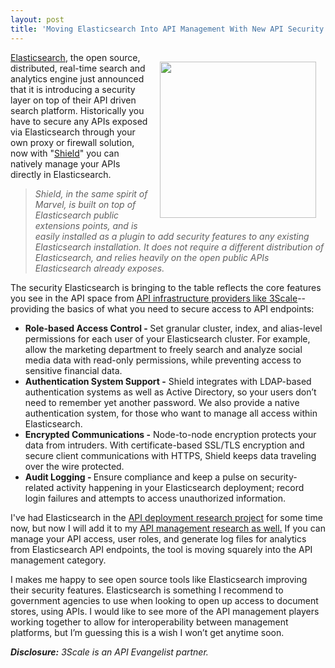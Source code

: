 ```yaml
---
layout: post
title: 'Moving Elasticsearch Into API Management With New API Security And Access Features'
---
```

<p><a href="http://www.elasticsearch.org/"><img style="padding: 15px;" src="https://s3.amazonaws.com/kinlane-productions/api-evangelist/elasticsearch/elastic-search-logo.jpg" alt="" width="250" align="right" /></a></p>
<p><a href="http://www.elasticsearch.org/">Elasticsearch</a>, the open source, distributed, real-time search and analytics engine just announced that it is introducing a security layer on top of their API driven search platform.  Historically you have to secure any APIs exposed via Elasticsearch through your own proxy or firewall solution, now with "<a href="http://www.elasticsearch.org/overview/shield">Shield</a>" you can natively manage your APIs directly in Elasticsearch.</p>
<blockquote><em>Shield, in the same spirit of Marvel, is built on top of Elasticsearch public extensions points, and is easily installed as a plugin to add security features to any existing Elasticsearch installation. It does not require a different distribution of Elasticsearch, and relies heavily on the open public APIs Elasticsearch already exposes.</em></blockquote>
<p>The security Elasticsearch is bringing to the table reflects the core features you see in the API space from&nbsp;<a href="http://www.3scale.net/">API infrastructure providers like 3Scale</a>--providing the basics of what you need to secure access to API endpoints:</p>
<ul class="mainlist">
<li><strong>Role-based Access Control - </strong>Set granular cluster, index, and alias-level permissions for each user of your Elasticsearch cluster. For example, allow the marketing department to freely search and analyze social media data with read-only permissions, while preventing access to sensitive financial data.</li>
<li><strong>Authentication System Support -</strong> Shield integrates with LDAP-based authentication systems as well as Active Directory, so your users don&rsquo;t need to remember yet another password. We also provide a native authentication system, for those who want to manage all access within Elasticsearch.</li>
<li><strong>Encrypted Communications -</strong> Node-to-node encryption protects your data from intruders. With certificate-based SSL/TLS encryption and secure client communications with HTTPS, Shield keeps data traveling over the wire protected.</li>
<li><strong>Audit Logging - </strong>Ensure compliance and keep a pulse on security-related activity happening in your Elasticsearch deployment; record login failures and attempts to access unauthorized information.</li>
</ul>
<p>I've had Elasticsearch in the <a href="http://deployment.apievangelist.com/">API deployment research project</a> for some time now, but now I will add it to my&nbsp;<a href="http://management.apievangelist.com/">API management research as well.</a> If you can manage your API access, user roles, and generate log files for analytics from Elasticsearch API endpoints, the tool is moving squarely into the API management category.</p>
<p>I makes me happy to see open source tools like Elasticsearch improving their security features. Elasticsearch is something I recommend to government agencies to use when looking to open up access to document stores, using APIs. I would like to see more of the API management players working together to allow for interoperability between management platforms, but I&rsquo;m guessing this is a wish I won&rsquo;t get anytime soon.</p>
<p><em><strong>Disclosure:</strong> 3Scale is an API Evangelist partner.</em></p>